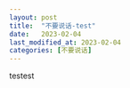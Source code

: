 ```yaml
---
layout: post
title:  "不要说话-test"
date:   2023-02-04
last_modified_at: 2023-02-04
categories: [不要说话]
---
```


testest
